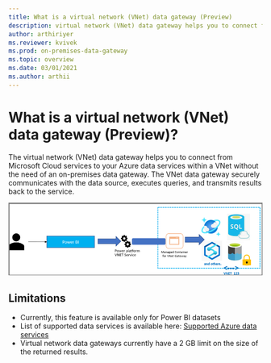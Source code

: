 ```yaml
---
title: What is a virtual network (VNet) data gateway (Preview)
description: virtual network (VNet) data gateway helps you to connect from Microsoft Cloud services to your Azure data services within a VNet without the need of an on-premises data gateway.
author: arthiriyer
ms.reviewer: kvivek
ms.prod: on-premises-data-gateway
ms.topic: overview
ms.date: 03/01/2021
ms.author: arthii
---
```


# What is a virtual network (VNet) data gateway (Preview)? 

The virtual network (VNet) data gateway helps you to connect from Microsoft Cloud services to your Azure data services within a VNet without the need of an on-premises data gateway. The VNet data gateway securely communicates with the data source, executes queries, and transmits results back to the service. 

![VNet overview](media/vnet-overview.png)

## Limitations
- Currently, this feature is available only for Power BI datasets
- List of supported data services is available here: [Supported Azure data services](use-data-gateways-sources-power-bi.md#supported-azure-data-services)
- Virtual network data gateways currently have a 2 GB limit on the size of the returned results.
